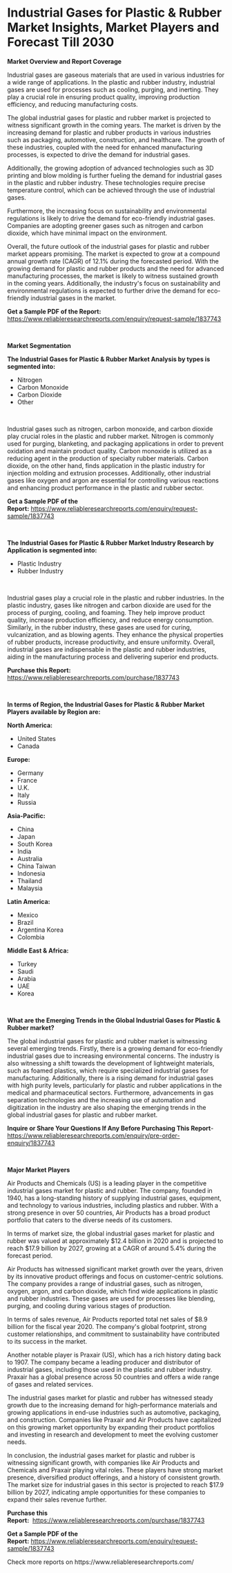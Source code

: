 <p><h1>Industrial Gases for Plastic & Rubber Market Insights, Market Players and Forecast Till 2030</h1></p><p><strong>Market Overview and Report Coverage</strong></p>
<p><p>Industrial gases are gaseous materials that are used in various industries for a wide range of applications. In the plastic and rubber industry, industrial gases are used for processes such as cooling, purging, and inerting. They play a crucial role in ensuring product quality, improving production efficiency, and reducing manufacturing costs.</p><p>The global industrial gases for plastic and rubber market is projected to witness significant growth in the coming years. The market is driven by the increasing demand for plastic and rubber products in various industries such as packaging, automotive, construction, and healthcare. The growth of these industries, coupled with the need for enhanced manufacturing processes, is expected to drive the demand for industrial gases.</p><p>Additionally, the growing adoption of advanced technologies such as 3D printing and blow molding is further fueling the demand for industrial gases in the plastic and rubber industry. These technologies require precise temperature control, which can be achieved through the use of industrial gases.</p><p>Furthermore, the increasing focus on sustainability and environmental regulations is likely to drive the demand for eco-friendly industrial gases. Companies are adopting greener gases such as nitrogen and carbon dioxide, which have minimal impact on the environment.</p><p>Overall, the future outlook of the industrial gases for plastic and rubber market appears promising. The market is expected to grow at a compound annual growth rate (CAGR) of 12.1% during the forecasted period. With the growing demand for plastic and rubber products and the need for advanced manufacturing processes, the market is likely to witness sustained growth in the coming years. Additionally, the industry's focus on sustainability and environmental regulations is expected to further drive the demand for eco-friendly industrial gases in the market.</p></p>
<p><strong>Get a Sample PDF of the Report:</strong> <a href="https://www.reliableresearchreports.com/enquiry/request-sample/1837743">https://www.reliableresearchreports.com/enquiry/request-sample/1837743</a></p>
<p>&nbsp;</p>
<p><strong>Market Segmentation</strong></p>
<p><strong>The Industrial Gases for Plastic & Rubber Market Analysis by types is segmented into:</strong></p>
<p><ul><li>Nitrogen</li><li>Carbon Monoxide</li><li>Carbon Dioxide</li><li>Other</li></ul></p>
<p>&nbsp;</p>
<p><p>Industrial gases such as nitrogen, carbon monoxide, and carbon dioxide play crucial roles in the plastic and rubber market. Nitrogen is commonly used for purging, blanketing, and packaging applications in order to prevent oxidation and maintain product quality. Carbon monoxide is utilized as a reducing agent in the production of specialty rubber materials. Carbon dioxide, on the other hand, finds application in the plastic industry for injection molding and extrusion processes. Additionally, other industrial gases like oxygen and argon are essential for controlling various reactions and enhancing product performance in the plastic and rubber sector.</p></p>
<p><strong>Get a Sample PDF of the Report:</strong>&nbsp;<a href="https://www.reliableresearchreports.com/enquiry/request-sample/1837743">https://www.reliableresearchreports.com/enquiry/request-sample/1837743</a></p>
<p>&nbsp;</p>
<p><strong>The Industrial Gases for Plastic & Rubber Market Industry Research by Application is segmented into:</strong></p>
<p><ul><li>Plastic Industry</li><li>Rubber Industry</li></ul></p>
<p>&nbsp;</p>
<p><p>Industrial gases play a crucial role in the plastic and rubber industries. In the plastic industry, gases like nitrogen and carbon dioxide are used for the process of purging, cooling, and foaming. They help improve product quality, increase production efficiency, and reduce energy consumption. Similarly, in the rubber industry, these gases are used for curing, vulcanization, and as blowing agents. They enhance the physical properties of rubber products, increase productivity, and ensure uniformity. Overall, industrial gases are indispensable in the plastic and rubber industries, aiding in the manufacturing process and delivering superior end products.</p></p>
<p><strong>Purchase this Report:</strong>&nbsp; <a href="https://www.reliableresearchreports.com/purchase/1837743">https://www.reliableresearchreports.com/purchase/1837743</a></p>
<p>&nbsp;</p>
<p><strong>In terms of Region, the Industrial Gases for Plastic & Rubber Market Players available by Region are:</strong></p>
<p>
    <p> <strong> North America: </strong>
        <ul>
            <li>United States</li>
            <li>Canada</li>
        </ul>
        </p> 
    <p> <strong> Europe: </strong>
        <ul>
            <li>Germany</li>
            <li>France</li>
            <li>U.K.</li>
            <li>Italy</li>
            <li>Russia</li>
        </ul>
        </p> 
    <p> <strong> Asia-Pacific: </strong>
        <ul>
            <li>China</li>
            <li>Japan</li>
            <li>South Korea</li>
            <li>India</li>
            <li>Australia</li>
            <li>China Taiwan</li>
            <li>Indonesia</li>
            <li>Thailand</li>
            <li>Malaysia</li>
        </ul>
        </p> 
    <p> <strong> Latin America: </strong>
        <ul>
            <li>Mexico</li>
            <li>Brazil</li>
            <li>Argentina Korea</li>
            <li>Colombia</li>
        </ul>
        </p> 
    <p> <strong> Middle East & Africa: </strong>
        <ul>
            <li>Turkey</li>
            <li>Saudi</li>
            <li>Arabia</li>
            <li>UAE</li>
            <li>Korea</li>
        </ul>
    </p>
    </p>
<p>&nbsp;</p>
<p><strong>What are the Emerging Trends in the Global Industrial Gases for Plastic & Rubber market?</strong></p>
<p><p>The global industrial gases for plastic and rubber market is witnessing several emerging trends. Firstly, there is a growing demand for eco-friendly industrial gases due to increasing environmental concerns. The industry is also witnessing a shift towards the development of lightweight materials, such as foamed plastics, which require specialized industrial gases for manufacturing. Additionally, there is a rising demand for industrial gases with high purity levels, particularly for plastic and rubber applications in the medical and pharmaceutical sectors. Furthermore, advancements in gas separation technologies and the increasing use of automation and digitization in the industry are also shaping the emerging trends in the global industrial gases for plastic and rubber market.</p></p>
<p><strong>Inquire or Share Your Questions If Any Before Purchasing This Report</strong>- <a href="https://www.reliableresearchreports.com/enquiry/pre-order-enquiry/1837743">https://www.reliableresearchreports.com/enquiry/pre-order-enquiry/1837743</a></p>
<p>&nbsp;</p>
<p><strong>Major Market Players</strong></p>
<p><p>Air Products and Chemicals (US) is a leading player in the competitive industrial gases market for plastic and rubber. The company, founded in 1940, has a long-standing history of supplying industrial gases, equipment, and technology to various industries, including plastics and rubber. With a strong presence in over 50 countries, Air Products has a broad product portfolio that caters to the diverse needs of its customers.</p><p>In terms of market size, the global industrial gases market for plastic and rubber was valued at approximately $12.4 billion in 2020 and is projected to reach $17.9 billion by 2027, growing at a CAGR of around 5.4% during the forecast period.</p><p>Air Products has witnessed significant market growth over the years, driven by its innovative product offerings and focus on customer-centric solutions. The company provides a range of industrial gases, such as nitrogen, oxygen, argon, and carbon dioxide, which find wide applications in plastic and rubber industries. These gases are used for processes like blending, purging, and cooling during various stages of production.</p><p>In terms of sales revenue, Air Products reported total net sales of $8.9 billion for the fiscal year 2020. The company's global footprint, strong customer relationships, and commitment to sustainability have contributed to its success in the market.</p><p>Another notable player is Praxair (US), which has a rich history dating back to 1907. The company became a leading producer and distributor of industrial gases, including those used in the plastic and rubber industry. Praxair has a global presence across 50 countries and offers a wide range of gases and related services.</p><p>The industrial gases market for plastic and rubber has witnessed steady growth due to the increasing demand for high-performance materials and growing applications in end-use industries such as automotive, packaging, and construction. Companies like Praxair and Air Products have capitalized on this growing market opportunity by expanding their product portfolios and investing in research and development to meet the evolving customer needs.</p><p>In conclusion, the industrial gases market for plastic and rubber is witnessing significant growth, with companies like Air Products and Chemicals and Praxair playing vital roles. These players have strong market presence, diversified product offerings, and a history of consistent growth. The market size for industrial gases in this sector is projected to reach $17.9 billion by 2027, indicating ample opportunities for these companies to expand their sales revenue further.</p></p>
<p><strong>Purchase this Report:</strong>&nbsp;&nbsp;<a href="https://www.reliableresearchreports.com/purchase/1837743">https://www.reliableresearchreports.com/purchase/1837743</a></p>
<p></p>
<p><strong>Get a Sample PDF of the Report:</strong>&nbsp;<a href="https://www.reliableresearchreports.com/enquiry/request-sample/1837743">https://www.reliableresearchreports.com/enquiry/request-sample/1837743</a></p>
<p>Check more reports on https://www.reliableresearchreports.com/</p>